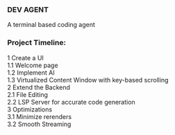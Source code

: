 ### DEV AGENT
A terminal based coding agent

### Project Timeline:
1 Create a UI<br>
    1.1 Welcome page<br>
    1.2 Implement AI<br>
    1.3 Virtualized Content Window with key-based scrolling<br>
2 Extend the Backend<br>
    2.1 File Editing<br>
    2.2 LSP Server for accurate code generation<br>
3 Optimizations<br>
    3.1 Minimize rerenders<br>
    3.2 Smooth Streaming<br>